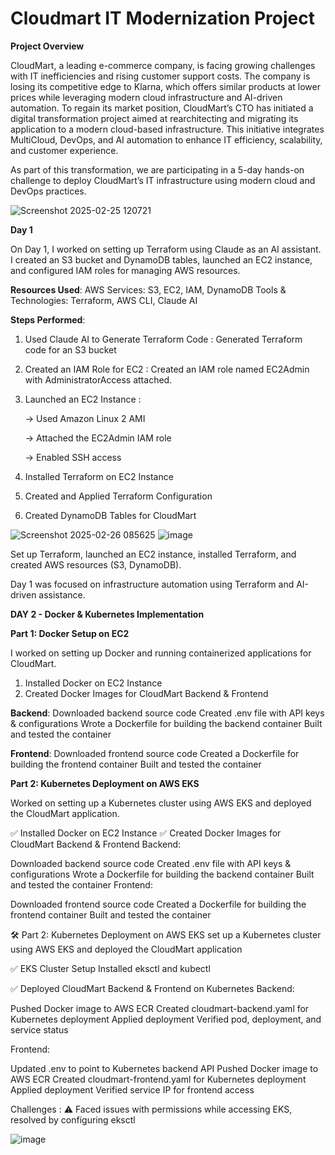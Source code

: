 # Cloudmart IT Modernization Project

**Project Overview**


CloudMart, a leading e-commerce company, is facing growing challenges with IT inefficiencies and rising customer support costs. The company is losing its competitive edge to Klarna, which offers similar products at lower prices while leveraging modern cloud infrastructure and AI-driven automation.
To regain its market position, CloudMart’s CTO has initiated a digital transformation project aimed at rearchitecting and migrating its application to a modern cloud-based infrastructure. This initiative integrates MultiCloud, DevOps, and AI automation to enhance IT efficiency, scalability, and customer experience.

As part of this transformation, we are participating in a 5-day hands-on challenge to deploy CloudMart’s IT infrastructure using modern cloud and DevOps practices. 

![Screenshot 2025-02-25 120721](https://github.com/user-attachments/assets/89070bd3-5617-4377-9591-7ece3b162093)

**Day 1**

On Day 1, I worked on setting up Terraform using Claude as an AI assistant. I created an S3 bucket and DynamoDB tables, launched an EC2 instance, and configured IAM roles for managing AWS resources.

**Resources Used**:
AWS Services: S3, EC2, IAM, DynamoDB
Tools & Technologies: Terraform, AWS CLI, Claude AI

**Steps Performed**:
1. Used Claude AI to Generate Terraform Code : Generated Terraform code for an S3 bucket
2. Created an IAM Role for EC2 : Created an IAM role named EC2Admin with AdministratorAccess attached.
3. Launched an EC2 Instance :

   -> Used Amazon Linux 2 AMI

   -> Attached the EC2Admin IAM role

   -> Enabled SSH access
5. Installed Terraform on EC2 Instance
6. Created and Applied Terraform Configuration
7. Created DynamoDB Tables for CloudMart

![Screenshot 2025-02-26 085625](https://github.com/user-attachments/assets/2bdc78ee-def5-495f-a036-398f6edef58c)
![image](https://github.com/user-attachments/assets/f739d639-9b96-4df7-9ffe-e9b272523e2f)



Set up Terraform, launched an EC2 instance, installed Terraform, and created AWS resources (S3, DynamoDB). 

Day 1 was focused on infrastructure automation using Terraform and AI-driven assistance.


**DAY 2 - Docker & Kubernetes Implementation**

**Part 1: Docker Setup on EC2**

I worked on setting up Docker and running containerized applications for CloudMart.

1. Installed Docker on EC2 Instance
2. Created Docker Images for CloudMart Backend & Frontend

**Backend**:
Downloaded backend source code
Created .env file with API keys & configurations
Wrote a Dockerfile for building the backend container
Built and tested the container

**Frontend**:
Downloaded frontend source code
Created a Dockerfile for building the frontend container
Built and tested the container

**Part 2: Kubernetes Deployment on AWS EKS**

Worked on setting up a Kubernetes cluster using AWS EKS and deployed the CloudMart application.

✅ Installed Docker on EC2 Instance
✅ Created Docker Images for CloudMart Backend & Frontend
Backend:

Downloaded backend source code
Created .env file with API keys & configurations
Wrote a Dockerfile for building the backend container
Built and tested the container
Frontend:

Downloaded frontend source code
Created a Dockerfile for building the frontend container
Built and tested the container

🛠️ Part 2: Kubernetes Deployment on AWS EKS
set up a Kubernetes cluster using AWS EKS and deployed the CloudMart application

✅ EKS Cluster Setup
Installed eksctl and kubectl

✅ Deployed CloudMart Backend & Frontend on Kubernetes
Backend:

Pushed Docker image to AWS ECR
Created cloudmart-backend.yaml for Kubernetes deployment
Applied deployment
Verified pod, deployment, and service status

Frontend:

Updated .env to point to Kubernetes backend API
Pushed Docker image to AWS ECR
Created cloudmart-frontend.yaml for Kubernetes deployment
Applied deployment
Verified service IP for frontend access


Challenges : ⚠️ Faced issues with permissions while accessing EKS, resolved by configuring eksctl

![image](https://github.com/user-attachments/assets/4b427709-4d9d-4b4b-ba2d-f1708ce4ee60)






